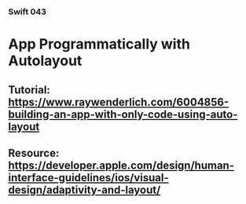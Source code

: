 ###  Swift 043

# App Programmatically with Autolayout
## Tutorial: https://www.raywenderlich.com/6004856-building-an-app-with-only-code-using-auto-layout
## Resource: https://developer.apple.com/design/human-interface-guidelines/ios/visual-design/adaptivity-and-layout/
